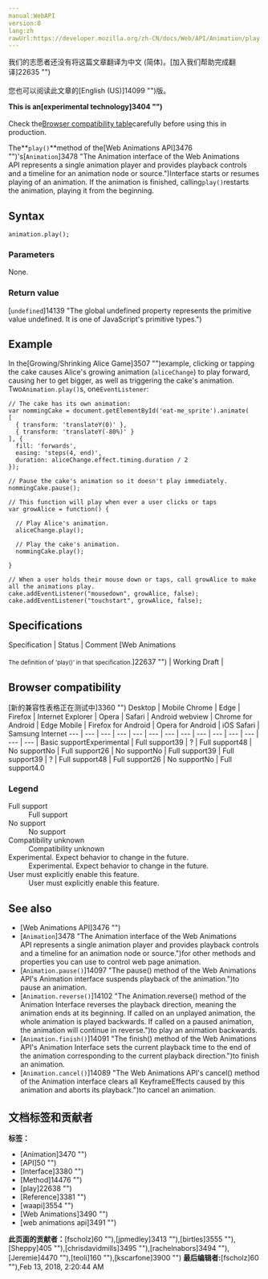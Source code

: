 ```yaml
---
manual:WebAPI
version:0
lang:zh
rawUrl:https://developer.mozilla.org/zh-CN/docs/Web/API/Animation/play
---
```




<bdi>我们的志愿者还没有将这篇文章翻译为<bdi>中文 (简体)</bdi>。[加入我们帮助完成翻译]22635 "")<br></br>您也可以阅读此文章的[English (US)]14099 "")版。</bdi>






**This is an[experimental technology]3404 "")**<br></br>Check the[Browser compatibility table](%3466#Browser_compatibility "")carefully before using this in production.





The**`play()`**method of the[Web Animations API]3476 "")&#39;s[`Animation`]3478 "The Animation interface of the Web Animations API represents a single animation player and provides playback controls and a timeline for an animation node or source.")Interface starts or resumes playing of an animation. If the animation is finished, calling`play()`restarts the animation, playing it from the beginning.


## Syntax<a name="Syntax"></a>

```
animation.play(); 

```

### Parameters<a name="Parameters"></a>


None.


### Return value<a name="Return_value"></a>


[`undefined`]14139 "The global undefined property represents the primitive value undefined. It is one of JavaScript's primitive types.")


## Example<a name="Example"></a>


In the[Growing/Shrinking Alice Game]3507 "")example, clicking or tapping the cake causes Alice&#39;s growing animation (`aliceChange`) to play forward, causing her to get bigger, as well as triggering the cake&#39;s animation. Two`Animation.play()`s, one`EventListener`:


```
// The cake has its own animation:
var nommingCake = document.getElementById('eat-me_sprite').animate(
[
  { transform: 'translateY(0)' },
  { transform: 'translateY(-80%)' }   
], {
  fill: 'forwards',
  easing: 'steps(4, end)',
  duration: aliceChange.effect.timing.duration / 2
});

// Pause the cake's animation so it doesn't play immediately.
nommingCake.pause();

// This function will play when ever a user clicks or taps
var growAlice = function() {

  // Play Alice's animation.
  aliceChange.play();

  // Play the cake's animation.
  nommingCake.play();

}

// When a user holds their mouse down or taps, call growAlice to make all the animations play.
cake.addEventListener("mousedown", growAlice, false);
cake.addEventListener("touchstart", growAlice, false);
```

## Specifications<a name="Specifications"></a>
Specification | Status | Comment 
[Web Animations<br></br><small>The definition of &#39;play()&#39; in that specification.</small>]22637 "") | Working Draft |  


## Browser compatibility<a name="Browser_compatibility"></a>
[新的兼容性表格正在测试中<i></i>]3360 "")
<abbr>Desktop<i></i></abbr> | <abbr>Mobile<i></i></abbr> 
<abbr>Chrome<i></i></abbr> | <abbr>Edge<i></i></abbr> | <abbr>Firefox<i></i></abbr> | <abbr>Internet Explorer<i></i></abbr> | <abbr>Opera<i></i></abbr> | <abbr>Safari<i></i></abbr> | <abbr>Android webview<i></i></abbr> | <abbr>Chrome for Android<i></i></abbr> | <abbr>Edge Mobile<i></i></abbr> | <abbr>Firefox for Android<i></i></abbr> | <abbr>Opera for Android<i></i></abbr> | <abbr>iOS Safari<i></i></abbr> | <abbr>Samsung Internet<i></i></abbr> 
 ---  |  ---  |  ---  |  ---  |  ---  |  ---  |  ---  |  ---  |  ---  |  ---  |  ---  |  ---  |  ---  |  ---  | 
Basic support<abbr>Experimental<i></i></abbr> | <abbr>Full support</abbr>39 | <abbr>?</abbr> | <abbr>Full support</abbr>48 | <abbr>No support</abbr>No | <abbr>Full support</abbr>26 | <abbr>No support</abbr>No | <abbr>Full support</abbr>39 | <abbr>Full support</abbr>39 | <abbr>?</abbr> | <abbr>Full support</abbr>48 | <abbr>Full support</abbr>26 | <abbr>No support</abbr>No | <abbr>Full support</abbr>4.0 


### Legend<a name="Legend"></a>
<dl><dt id=''><abbr>Full support</abbr></dt><dd>Full support</dd><dt id=''><abbr>No support</abbr></dt><dd>No support</dd><dt id=''><abbr>Compatibility unknown</abbr></dt><dd>Compatibility unknown</dd><dt id=''><abbr>Experimental. Expect behavior to change in the future.<i></i></abbr></dt><dd>Experimental. Expect behavior to change in the future.</dd><dt id=''><abbr>User must explicitly enable this feature.<i></i></abbr></dt><dd>User must explicitly enable this feature.</dd></dl>


## See also<a name="See_also"></a>

* [Web Animations API]3476 "")
* [`Animation`]3478 "The Animation interface of the Web Animations API represents a single animation player and provides playback controls and a timeline for an animation node or source.")for other methods and properties you can use to control web page animation.
* [`Animation.pause()`]14097 "The pause() method of the Web Animations API's Animation interface suspends playback of the animation.")to pause an animation.
* [`Animation.reverse()`]14102 "The Animation.reverse() method of the Animation Interface reverses the playback direction, meaning the animation ends at its beginning. If called on an unplayed animation, the whole animation is played backwards. If called on a paused animation, the animation will continue in reverse.")to play an animation backwards.
* [`Animation.finish()`]14091 "The finish() method of the Web Animations API's Animation Interface sets the current playback time to the end of the animation corresponding to the current playback direction.")to finish an animation.
* [`Animation.cancel()`]14089 "The Web Animations API's cancel() method of the Animation interface clears all KeyframeEffects caused by this animation and aborts its playback.")to cancel an animation.



## 文档标签和贡献者
**标签：**
* [Animation]3470 "")
* [API]50 "")
* [Interface]3380 "")
* [Method]14476 "")
* [play]22638 "")
* [Reference]3381 "")
* [waapi]3554 "")
* [Web Animations]3490 "")
* [web animations api]3491 "")

**此页面的贡献者：**[fscholz]60 ""),[jpmedley]3413 ""),[birtles]3555 ""),[Sheppy]405 ""),[chrisdavidmills]3495 ""),[rachelnabors]3494 ""),[Jeremie]4470 ""),[teoli]160 ""),[kscarfone]3900 "")
**最后编辑者:**[fscholz]60 ""),<time>Feb 13, 2018, 2:20:44 AM</time>



